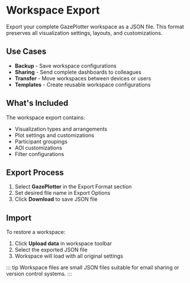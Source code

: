 # Workspace Export

Export your complete GazePlotter workspace as a JSON file. This format preserves all visualization settings, layouts, and customizations.

## Use Cases

- **Backup** - Save workspace configurations
- **Sharing** - Send complete dashboards to colleagues
- **Transfer** - Move workspaces between devices or users
- **Templates** - Create reusable workspace configurations

## What's Included

The workspace export contains:
- Visualization types and arrangements
- Plot settings and customizations
- Participant groupings
- AOI customizations
- Filter configurations

## Export Process

1. Select **GazePlotter** in the Export Format section
2. Set desired file name in Export Options
3. Click **Download** to save JSON file

## Import

To restore a workspace:
1. Click **Upload data** in workspace toolbar
2. Select the exported JSON file
3. Workspace will load with all original settings

::: tip
Workspace files are small JSON files suitable for email sharing or version control systems.
::: 